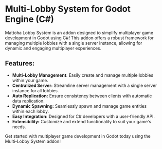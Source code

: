 # Multi-Lobby System for Godot Engine (C#)

Mattoha Lobby System is an addon designed to simplify multiplayer game development in Godot using C#! This addon offers a robust framework for managing multiple lobbies with a single server instance, allowing for dynamic and engaging multiplayer experiences.

## Features:

- **Multi-Lobby Management:** Easily create and manage multiple lobbies within your game.
- **Centralized Server:** Streamline server management with a single server instance for all lobbies.
- **Auto Replication:** Ensure consistency between clients with automatic data replication.
- **Dynamic Spawning:** Seamlessly spawn and manage game entities within each lobby.
- **Easy Integration:** Designed for C# developers with a user-friendly API.
- **Extensibility:** Customize and extend functionality to suit your game's needs.

Get started with multiplayer game development in Godot today using the Multi-Lobby System addon!

